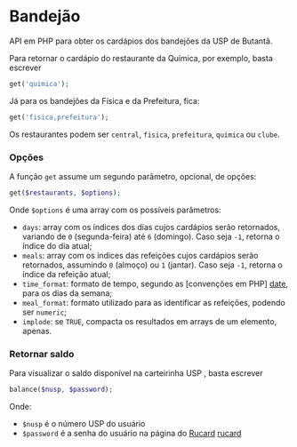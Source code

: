 # Bandejão

API em PHP para obter os cardápios dos bandejões da USP de Butantã.

Para retornar o cardápio do restaurante da Química, por exemplo, basta escrever
```php
get('quimica');
```

Já para os bandejões da Física e da Prefeitura, fica:
```php
get('fisica,prefeitura');
```

Os restaurantes podem ser `central`, `fisica`, `prefeitura`, `quimica` ou `clube`.


### Opções

A função `get` assume um segundo parâmetro, opcional, de opções:
```php
get($restaurants, $options);
```

Onde `$options` é uma array com os possíveis parâmetros:

* `days`: array com os índices dos dias cujos cardápios serão retornados, variando de `0` (segunda-feira) até `6` (domingo). Caso seja `-1`, retorna o índice do dia atual;
* `meals`: array com os índices das refeições cujos cardápios serão retornados, assumindo `0` (almoço) ou `1` (jantar). Caso seja `-1`, retorna o índice da refeição atual;
* `time_format`: formato de tempo, segundo as [convenções em PHP] [date], para os dias da semana;
* `meal_format`: formato utilizado para as identificar as refeições, podendo ser `numeric`;
* `implode`: se `TRUE`, compacta os resultados em arrays de um elemento, apenas.


### Retornar saldo

Para visualizar o saldo disponível na carteirinha USP , basta escrever
```php
balance($nusp, $password);
```

Onde:

* `$nusp` é o número USP do usuário
* `$password` é a senha do usuário na página do [Rucard] [rucard]

 

[date]: http://php.net/manual/en/function.date.php
[rucard]: https://uspdigital.usp.br/rucard/‎